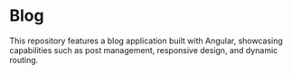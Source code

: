 # Blog
This repository features a blog application built with Angular, showcasing capabilities such as post management, responsive design, and dynamic routing.
